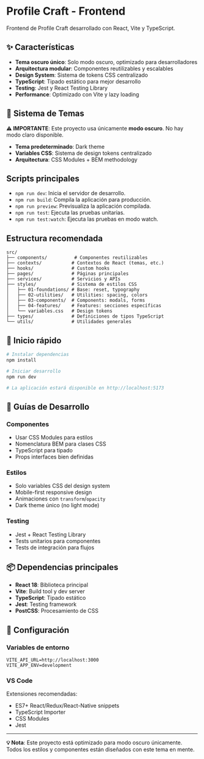 # Profile Craft - Frontend

Frontend de Profile Craft desarrollado con React, Vite y TypeScript.

## ✨ Características

- **Tema oscuro único**: Solo modo oscuro, optimizado para desarrolladores
- **Arquitectura modular**: Componentes reutilizables y escalables
- **Design System**: Sistema de tokens CSS centralizado
- **TypeScript**: Tipado estático para mejor desarrollo
- **Testing**: Jest y React Testing Library
- **Performance**: Optimizado con Vite y lazy loading

## 🎨 Sistema de Temas

**⚠️ IMPORTANTE**: Este proyecto usa únicamente **modo oscuro**. No hay modo claro disponible.

- **Tema predeterminado**: Dark theme
- **Variables CSS**: Sistema de design tokens centralizado
- **Arquitectura**: CSS Modules + BEM methodology

## Scripts principales

- `npm run dev`: Inicia el servidor de desarrollo.
- `npm run build`: Compila la aplicación para producción.
- `npm run preview`: Previsualiza la aplicación compilada.
- `npm run test`: Ejecuta las pruebas unitarias.
- `npm run test:watch`: Ejecuta las pruebas en modo watch.

## Estructura recomendada

```
src/
├── components/          # Componentes reutilizables
├── contexts/           # Contextos de React (temas, etc.)
├── hooks/              # Custom hooks
├── pages/              # Páginas principales
├── services/           # Servicios y APIs
├── styles/             # Sistema de estilos CSS
│   ├── 01-foundations/ # Base: reset, typography
│   ├── 02-utilities/   # Utilities: spacing, colors
│   ├── 03-components/  # Components: modals, forms
│   ├── 04-features/    # Features: secciones específicas
│   └── variables.css   # Design tokens
├── types/              # Definiciones de tipos TypeScript
└── utils/              # Utilidades generales
```

## 🚀 Inicio rápido

```bash
# Instalar dependencias
npm install

# Iniciar desarrollo
npm run dev

# La aplicación estará disponible en http://localhost:5173
```

## 🎯 Guías de Desarrollo

### Componentes

- Usar CSS Modules para estilos
- Nomenclatura BEM para clases CSS
- TypeScript para tipado
- Props interfaces bien definidas

### Estilos

- Solo variables CSS del design system
- Mobile-first responsive design
- Animaciones con `transform`/`opacity`
- Dark theme único (no light mode)

### Testing

- Jest + React Testing Library
- Tests unitarios para componentes
- Tests de integración para flujos

## 📦 Dependencias principales

- **React 18**: Biblioteca principal
- **Vite**: Build tool y dev server
- **TypeScript**: Tipado estático
- **Jest**: Testing framework
- **PostCSS**: Procesamiento de CSS

## 🔧 Configuración

### Variables de entorno

```env
VITE_API_URL=http://localhost:3000
VITE_APP_ENV=development
```

### VS Code

Extensiones recomendadas:

- ES7+ React/Redux/React-Native snippets
- TypeScript Importer
- CSS Modules
- Jest

---

**💡 Nota**: Este proyecto está optimizado para modo oscuro únicamente. Todos los estilos y componentes están diseñados con este tema en mente.
